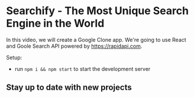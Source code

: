 # Searchify - The Most Unique Search Engine in the World


In this video, we will create a Google Clone app. We're going to use React and Goole Search API powered by https://rapidapi.com.


Setup:
- run ```npm i && npm start``` to start the development server

## Stay up to date with new projects

